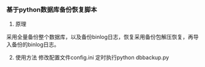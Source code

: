 ### 基于python数据库备份恢复脚本

1. 原理

采用全量备份整个数据库，以及备份binlog日志，恢复采用备份包解压恢复，再导入备份的binlog日志。

2. 使用方法
修改配置文件config.ini
定时执行python dbbackup.py
